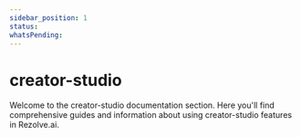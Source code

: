 ```yaml
---
sidebar_position: 1
status: 
whatsPending: 
---
```


# creator-studio

Welcome to the creator-studio documentation section. Here you'll find comprehensive guides and information about using creator-studio features in Rezolve.ai.

